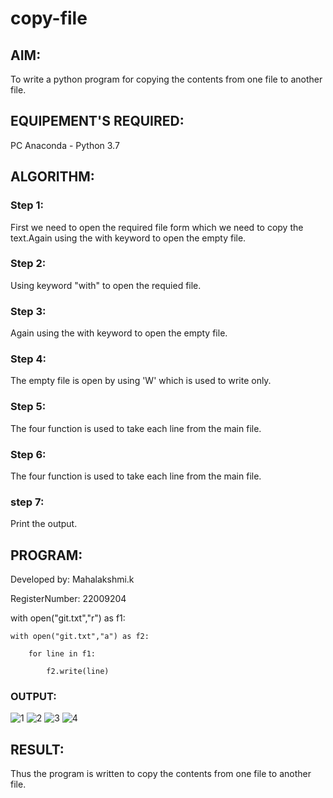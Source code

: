 # copy-file
## AIM:
To write a python program for copying the contents from one file to another file.
## EQUIPEMENT'S REQUIRED: 
PC
Anaconda - Python 3.7
## ALGORITHM: 
### Step 1:
First we need to open the required file form which we need to copy the text.Again using the with keyword to open the empty file.

### Step 2: 
Using keyword "with" to open the requied file.
 
### Step 3: 
Again using the with keyword to open the empty file.

### Step 4:  
The empty file is open by using 'W' which is used to write only.

### Step 5: 
The four function is used to take each line from the main file.

### Step 6: 
The four function is used to take each line from the main file.

### step 7:
Print the output.

## PROGRAM:

Developed by: Mahalakshmi.k

RegisterNumber: 22009204

with open("git.txt","r") as f1:

    with open("git.txt","a") as f2:
    
        for line in f1:
        
            f2.write(line)
            

### OUTPUT:
![1](https://github.com/maha712/copy-file/assets/121156360/56be8ad0-a5aa-42c3-b582-ac2feca98b89)
![2](https://github.com/maha712/copy-file/assets/121156360/904d034d-ca67-46a3-992f-2aba8bd68fb7)
![3](https://github.com/maha712/copy-file/assets/121156360/e011501c-6668-45b9-bb58-9bd129072b99)
![4](https://github.com/maha712/copy-file/assets/121156360/9e22bf00-5fd9-467a-b791-ec1566fff8ed)




## RESULT:
Thus the program is written to copy the contents from one file to another file.
